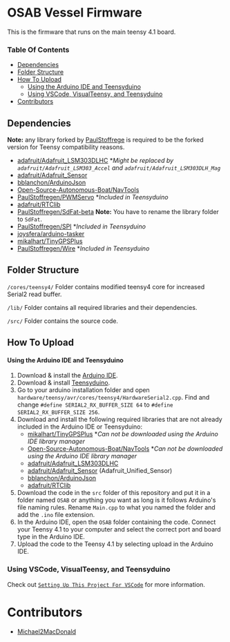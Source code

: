 # OSAB Vessel Firmware

This is the firmware that runs on the main teensy 4.1 board.

### Table Of Contents

- [Dependencies](#dependencies)
- [Folder Structure](#folder-structure)
- [How To Upload](#how-to-upload)
	- [Using the Arduino IDE and Teensyduino](#using-the-arduino-ide-and-teensyduino)
	- [Using VSCode, VisualTeensy, and Teensyduino](#using-vscode-visualteensy-and-teensyduino)
- [Contributors](#contributors)

## Dependencies

**Note:** any library forked by [PaulStoffrege](https://github.com/PaulStoffregen) is required to be the forked version for Teensy compatibility reasons.

- [adafruit/Adafruit_LSM303DLHC](https://github.com/adafruit/Adafruit_LSM303DLHC) **Might be replaced by `adafruit/Adafruit_LSM303_Accel` and `adafruit/Adafruit_LSM303DLH_Mag`*
- [adafruit/Adafruit_Sensor](https://github.com/adafruit/Adafruit_Sensor)
- [bblanchon/ArduinoJson](https://github.com/bblanchon/ArduinoJson)
- [Open-Source-Autonomous-Boat/NavTools](https://github.com/Open-Source-Autonomous-Boat/NavTools)
- [PaulStoffregen/PWMServo](https://github.com/PaulStoffregen/PWMServo) **Included in Teensyduino*
- [adafruit/RTClib](https://github.com/adafruit/RTClib)
- [PaulStoffregen/SdFat-beta](https://github.com/PaulStoffregen/SdFat-beta) **Note:** You have to rename the library folder to `SdFat`.
- [PaulStoffregen/SPI](https://github.com/PaulStoffregen/SPI) **Included in Teensyduino*
- [joysfera/arduino-tasker](https://github.com/joysfera/arduino-tasker)
- [mikalhart/TinyGPSPlus](https://github.com/mikalhart/TinyGPSPlus)
- [PaulStoffregen/Wire](https://github.com/PaulStoffregen/Wire) **Included in Teensyduino*

## Folder Structure

`/cores/teensy4/` Folder contains modified teensy4 core for increased Serial2 read buffer.

`/lib/` Folder contains all required libraries and their dependencies. 

`/src/` Folder contains the source code.

## How To Upload

#### Using the Arduino IDE and Teensyduino
1. Download & install the [Arduino IDE](https://www.arduino.cc/en/software).
2. Download & install [Teensyduino](https://www.pjrc.com/teensy/td_download.html).
3. Go to your arduino installation folder and open `hardware/teensy/avr/cores/teensy4/HardwareSerial2.cpp`. Find and change `#define SERIAL2_RX_BUFFER_SIZE 64` to `#define SERIAL2_RX_BUFFER_SIZE 256`.
4. Download and install the following required libraries that are not already included in the Arduino IDE or Teensyduino:
	- [mikalhart/TinyGPSPlus](https://github.com/mikalhart/TinyGPSPlus) **Can not be downloaded using the Arduino IDE library manager*
	- [Open-Source-Autonomous-Boat/NavTools](https://github.com/Open-Source-Autonomous-Boat/NavTools) **Can not be downloaded using the Arduino IDE library manager*
	- [adafruit/Adafruit_LSM303DLHC](https://github.com/adafruit/Adafruit_LSM303DLHC)
	- [adafruit/Adafruit_Sensor](https://github.com/adafruit/Adafruit_Sensor) (Adafruit_Unified_Sensor)
	- [bblanchon/ArduinoJson](https://github.com/bblanchon/ArduinoJson)
	- [adafruit/RTClib](https://github.com/adafruit/RTClib)
5. Download the code in the `src` folder of this repository and put it in a folder named `OSAB` or anything you want as long is it follows Arduino's file naming rules. Rename `Main.cpp` to what you named the folder and add the `.ino` file extension.
6. In the Arduino IDE, open the `OSAB` folder containing the code. Connect your Teensy 4.1 to your computer and select the correct port and board type in the Arduino IDE.
7. Upload the code to the Teensy 4.1 by selecting upload in the Arduino IDE.

### Using VSCode, VisualTeensy, and Teensyduino

Check out [`Setting Up This Project For VSCode`](/VSCode-Setup.md) for more information.

# Contributors
- [Michael2MacDonald](https://github.com/Michael2MacDonald)